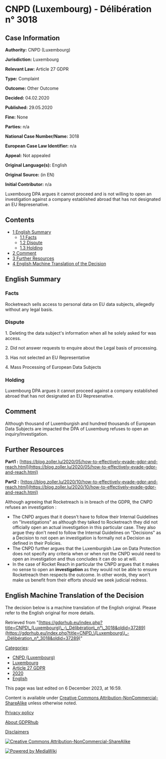 # CNPD (Luxembourg) - Délibération n° 3018

## Case Information

**Authority:** CNPD (Luxembourg)

**Jurisdiction:** Luxembourg

**Relevant Law:** Article 27 GDPR

**Type:** Complaint

**Outcome:** Other Outcome

**Decided:** 04.02.2020

**Published:** 29.05.2020

**Fine:** None

**Parties:** n/a

**National Case Number/Name:** 3018

**European Case Law Identifier:** n/a

**Appeal:** Not appealed

**Original Language(s):** English

**Original Source:** (in EN)

**Initial Contributor:** n/a

Luxembourg DPA argues it cannot proceed and is not willing to open an investigation against a company established abroad that has not designated an EU Represenative.

## Contents

*   [1 English Summary](#English_Summary)
    *   [1.1 Facts](#Facts)
    *   [1.2 Dispute](#Dispute)
    *   [1.3 Holding](#Holding)
*   [2 Comment](#Comment)
*   [3 Further Resources](#Further_Resources)
*   [4 English Machine Translation of the Decision](#English_Machine_Translation_of_the_Decision)

## English Summary

### Facts

Rocketreach sells access to personal data on EU data subjects, allegedly without any legal basis.

### Dispute

1\. Deleting the data subject's information when all he solely asked for was access.

2\. Did not answer requests to enquire about the Legal basis of processing.

3\. Has not selected an EU Representative

4\. Mass Processing of European Data Subjects

### Holding

Luxembourg DPA argues it cannot proceed against a company established abroad that has not designated an EU Represenative.

## Comment

Although thousand of Luxemburgish and hundred thousands of European Data Subjects are impacted the DPA of Luxemburg refuses to open an inquiry/Investigation.

## Further Resources

**Part1 :** [https://blog.zoller.lu/2020/05/how-to-effectively-evade-gdpr-and-reach.html](https://blog.zoller.lu/2020/05/how-to-effectively-evade-gdpr-and-reach.html)

**Part2 :** [https://blog.zoller.lu/2020/10/how-to-effectively-evade-gdpr-and-reach.html](https://blog.zoller.lu/2020/10/how-to-effectively-evade-gdpr-and-reach.html)

Although agreeing that Rocketreach is in breach of the GDPR, the CNPD refuses an investigation :

*   The CNPD argues that it doesn't have to follow their Internal Guidelines on "Investigations" as although they talked to Rocketreach they did not officially open an actual investigation in this particular case. They also argue they don't need to follow the Internal Guidelines on "Decisions" as a Decision to not open an investigation is formally not a Decision as defined in their Policies.
*   The CNPD further argues that the Luxemburgish Law on Data Protection does not specify any criteria when or when not the CNPD would need to open an investigation and thus concludes it can do so at will.
*   In the case of Rocket Reach in particular the CNPD argues that it makes no sense to open an **investigation** as they would not be able to ensure Rocketreach then respects the outcome. In other words, they won't make us benefit from their efforts should we seek judicial redress.

## English Machine Translation of the Decision

The decision below is a machine translation of the English original. Please refer to the English original for more details.

Retrieved from "[https://gdprhub.eu/index.php?title=CNPD\_(Luxembourg)\_-\_Délibération\_n°\_3018&oldid=37289](https://gdprhub.eu/index.php?title=CNPD_\(Luxembourg\)_-_Délibération_n°_3018&oldid=37289)"

[Categories](/index.php?title=Special:Categories "Special:Categories"):

*   [CNPD (Luxembourg)](/index.php?title=Category:CNPD_\(Luxembourg\) "Category:CNPD (Luxembourg)")
*   [Luxembourg](/index.php?title=Category:Luxembourg "Category:Luxembourg")
*   [Article 27 GDPR](/index.php?title=Category:Article_27_GDPR "Category:Article 27 GDPR")
*   [2020](/index.php?title=Category:2020 "Category:2020")
*   [English](/index.php?title=Category:English "Category:English")

This page was last edited on 6 December 2023, at 16:59.

Content is available under [Creative Commons Attribution-NonCommercial-ShareAlike](https://creativecommons.org/licenses/by-nc-sa/4.0/) unless otherwise noted.

[Privacy policy](/index.php?title=GDPRhub:Privacy_policy)

[About GDPRhub](/index.php?title=GDPRhub:About)

[Disclaimers](/index.php?title=GDPRhub:General_disclaimer)

[![Creative Commons Attribution-NonCommercial-ShareAlike](/resources/assets/licenses/cc-by-nc-sa.png)](https://creativecommons.org/licenses/by-nc-sa/4.0/)

[![Powered by MediaWiki](/resources/assets/poweredby_mediawiki_88x31.png)](https://www.mediawiki.org/)